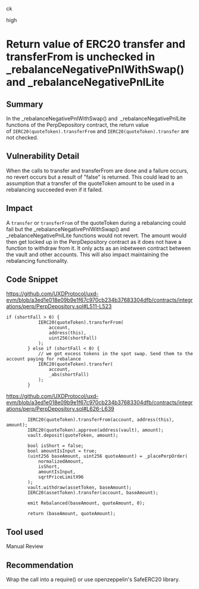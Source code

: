ck

high

# Return value of ERC20 transfer and transferFrom is unchecked in _rebalanceNegativePnlWithSwap() and _rebalanceNegativePnlLite

## Summary

In the _rebalanceNegativePnlWithSwap() and  _rebalanceNegativePnlLite functions of the PerpDepository contract, the return value of `IERC20(quoteToken).transferFrom` and `IERC20(quoteToken).transfer` are not checked.

## Vulnerability Detail

When the calls to transfer and transferFrom are done and a failure occurs, no revert occurs but a result of "false" is returned. This could lead to an assumption that a transfer of the quoteToken  amount to be used in a rebalancing succeeded even if it failed.

## Impact

A `transfer` or `transferFrom` of the quoteToken during a rebalancing could fail but the _rebalanceNegativePnlWithSwap() and _rebalanceNegativePnlLite functions would not revert. The amount would then get locked up in the PerpDepository contract as it does not have a function to withdraw from it. It only acts as an inbetween contract between the vault and other accounts. This will also impact maintaining the rebalancing functionality.

## Code Snippet

https://github.com/UXDProtocol/uxd-evm/blob/a3ed1e018e09b9e1f67c970cb234b37683304dfb/contracts/integrations/perp/PerpDepository.sol#L511-L523

```solidity
if (shortFall > 0) {
            IERC20(quoteToken).transferFrom(
                account,
                address(this),
                uint256(shortFall)
            );
        } else if (shortFall < 0) {
            // we got excess tokens in the spot swap. Send them to the account paying for rebalance
            IERC20(quoteToken).transfer(
                account,
                _abs(shortFall)
            );
        }
```

https://github.com/UXDProtocol/uxd-evm/blob/a3ed1e018e09b9e1f67c970cb234b37683304dfb/contracts/integrations/perp/PerpDepository.sol#L626-L639

```solidity
        IERC20(quoteToken).transferFrom(account, address(this), amount);
        IERC20(quoteToken).approve(address(vault), amount);
        vault.deposit(quoteToken, amount);

        bool isShort = false;
        bool amountIsInput = true;
        (uint256 baseAmount, uint256 quoteAmount) = _placePerpOrder(
            normalizedAmount,
            isShort,
            amountIsInput,
            sqrtPriceLimitX96
        );
        vault.withdraw(assetToken, baseAmount);
        IERC20(assetToken).transfer(account, baseAmount);

        emit Rebalanced(baseAmount, quoteAmount, 0);

        return (baseAmount, quoteAmount);
```

## Tool used

Manual Review

## Recommendation

Wrap the call into a require() or use openzeppelin's SafeERC20 library.